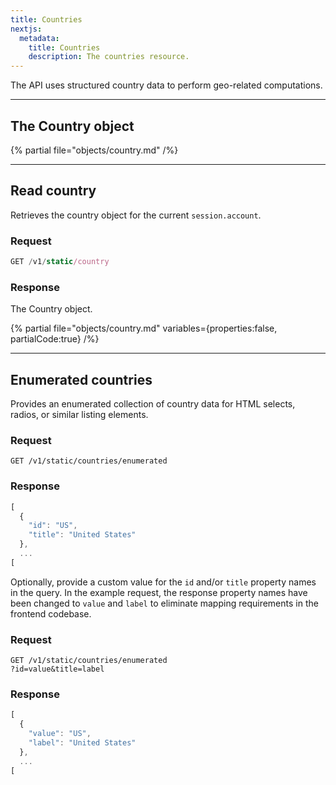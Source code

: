 ```yaml
---
title: Countries
nextjs:
  metadata:
    title: Countries
    description: The countries resource.
---
```


The API uses structured country data to perform geo-related computations.

---

## The Country object

{% partial file="objects/country.md" /%}

---

## Read country

Retrieves the country object for the current `session.account`.

### Request

```js
GET /v1/static/country
```

### Response

The Country object.

{% partial file="objects/country.md" variables={properties:false, partialCode:true} /%}

---


## Enumerated countries

Provides an enumerated collection of country data for HTML selects, radios, or similar listing elements.

### Request

```shell
GET /v1/static/countries/enumerated
```

### Response

```js
[
  {
    "id": "US",
    "title": "United States"
  },
  ... 
[
```

Optionally, provide a custom value for the `id` and/or `title` property names in the query. In the example request, the response property names have been changed to `value` and `label` to eliminate mapping requirements in the frontend codebase.

### Request

```shell
GET /v1/static/countries/enumerated
?id=value&title=label
```

### Response

```js
[
  {
    "value": "US",
    "label": "United States"
  },
  ... 
[
```

